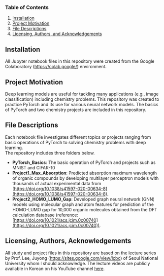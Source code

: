 ### Table of Contents

1. [Installation](#installation)
2. [Project Motivation](#motivation)
3. [File Descriptions](#files)
4. [Licensing, Authors, and Acknowledgements](#licensing)

## Installation <a name="installation"></a>
All Jupyter notebook files in this repository were created from the Google Colaboratory (https://colab.google/) environment.


## Project Motivation<a name="motivation"></a>
Deep learning models are useful for tackling many applications (e.g., image classification) including chemistry problems. This repository was created to practice PyTorch and its use for various neural network models. The basics of PyTorch and two chemistry projects are included in this repository.


## File Descriptions <a name="files"></a>
Each notebook file investigates different topics or projects ranging from basic operations of PyTorch to solving chemistry problems with deep learning.  
The repository includes three folders below.  
- **PyTorch_Basics**: The basic operation of PyTorch and projects such as MNIST and CIFAR-10
- **Project1_Max_Absorption**: Predicted absorption maximum wavelength of organic compounds by developing multilayer perceptron models with thousands of actual experimental data from [https://doi.org/10.1038/s41597-020-00634-8](https://doi.org/10.1038/s41597-020-00634-8).
- **Project2_HOMO_LUMO_Gap**: Developed graph neural network (GNN) models using molecular graph and atom features for prediction of the HOMO-LUMO gap for 10,000 organic molecules obtained from the DFT calculation database (reference: [https://doi.org/10.1021/acs.jcim.0c00740](https://doi.org/10.1021/acs.jcim.0c00740)).


## Licensing, Authors, Acknowledgements<a name="licensing"></a>
All study and project files in this repository are based on the lecture series by Prof. Lee, Juyong (https://sites.google.com/view/lcbc) of Seoul National University whom I should acknowledge. The lecture videos are publicly available in Korean on his YouTube channel [here](https://www.youtube.com/playlist?list=PL30UV7ug7LwJQ_OwTKuQRvYPYIufFLafK).
